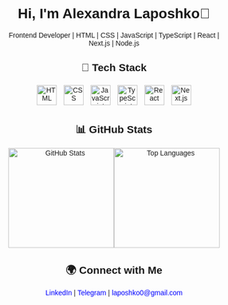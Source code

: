 
<div
    style="font-family: Arial, sans-serif; text-align: center; margin: 40px"
  >
    <div style="max-width: 800px; margin: auto">
      <h1>Hi, I'm Alexandra Laposhko👋</h1>
      <p>
        Frontend Developer | HTML | CSS | JavaScript | TypeScript | React |
        Next.js | Node.js
      </p>
      <h2>🚀 Tech Stack</h2>
      <div>
        <img
          src="https://cdn.jsdelivr.net/gh/devicons/devicon/icons/html5/html5-original.svg"
          alt="HTML"
          style="width: 40px; margin: 5px"
        />
        <img
          src="https://cdn.jsdelivr.net/gh/devicons/devicon/icons/css3/css3-original.svg"
          alt="CSS"
          style="width: 40px; margin: 5px"
        />
        <img
          src="https://cdn.jsdelivr.net/gh/devicons/devicon/icons/javascript/javascript-original.svg"
          alt="JavaScript"
          style="width: 40px; margin: 5px"
        />
        <img
          src="https://cdn.jsdelivr.net/gh/devicons/devicon/icons/typescript/typescript-original.svg"
          alt="TypeScript"
          style="width: 40px; margin: 5px"
        />
        <img
          src="https://cdn.jsdelivr.net/gh/devicons/devicon/icons/react/react-original.svg"
          alt="React"
          style="width: 40px; margin: 5px"
        />
        <img
          src="https://cdn.jsdelivr.net/gh/devicons/devicon/icons/nextjs/nextjs-original-wordmark.svg"
          alt="Next.js"
          style="width: 40px; margin: 5px"
        />
      </div>
      <h2>📊 GitHub Stats</h2>
        <div style="display:flex">
            <img
        src="https://github-readme-stats.vercel.app/api?username=laposhko&show_icons=true&theme=radical"
        alt="GitHub Stats"
        style="width: 100%; max-width: 400px; height:200px"
      />
      <img
        src="https://github-readme-stats.vercel.app/api/top-langs/?username=laposhko&layout=compact&theme=radical"
        alt="Top Languages"
        style="width: 100%; max-width: 400px; height:200px"
      />
        </div>
      <h2>🌍 Connect with Me</h2>
      <p>
        <a
          href="https://www.linkedin.com/in/oleksandra-laposhko/"
          style="text-decoration: none; color: blue"
          >LinkedIn</a
        >
        |
        <a
          href="https://t.me/username09"
          style="text-decoration: none; color: blue"
          >Telegram</a
        >
        |
        <a
          href="mailto:laposhko0@gmail.com"
          style="text-decoration: none; color: blue"
          >laposhko0@gmail.com</a
        >
      </p>
    </div>
  </div>
